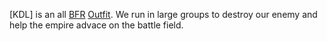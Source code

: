 \[KDL\] is an all [BFR](BFR "wikilink") [Outfit](Outfit "wikilink"). We
run in large groups to destroy our enemy and help the empire advace on
the battle field.